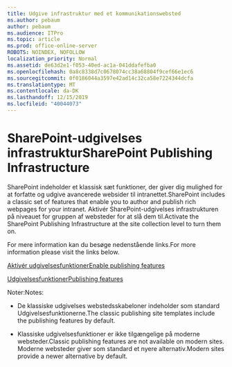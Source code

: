 ```yaml
---
title: Udgive infrastruktur med et kommunikationswebsted
ms.author: pebaum
author: pebaum
ms.audience: ITPro
ms.topic: article
ms.prod: office-online-server
ROBOTS: NOINDEX, NOFOLLOW
localization_priority: Normal
ms.assetid: de63d2e1-f053-40ed-ac1a-041ddafefba0
ms.openlocfilehash: 0a8c8338d7c0678074cc38a68804f9cef66e1ec6
ms.sourcegitcommit: 0f0186044a3597e42ad14c32ca58e7224344dcfa
ms.translationtype: MT
ms.contentlocale: da-DK
ms.lasthandoff: 12/15/2019
ms.locfileid: "40044073"
---
```

# <a name="sharepoint-publishing-infrastructure"></a><span data-ttu-id="efd55-102">SharePoint-udgivelses infrastruktur</span><span class="sxs-lookup"><span data-stu-id="efd55-102">SharePoint Publishing Infrastructure</span></span>


<span data-ttu-id="efd55-103">SharePoint indeholder et klassisk sæt funktioner, der giver dig mulighed for at forfatte og udgive avancerede websider til intranettet.</span><span class="sxs-lookup"><span data-stu-id="efd55-103">SharePoint includes a classic set of features that enable you to author and publish rich webpages for your intranet.</span></span> <span data-ttu-id="efd55-104">Aktivér SharePoint-udgivelses infrastrukturen på niveauet for gruppen af websteder for at slå dem til.</span><span class="sxs-lookup"><span data-stu-id="efd55-104">Activate the SharePoint Publishing Infrastructure at the site collection level to turn them on.</span></span>

<span data-ttu-id="efd55-105">For mere information kan du besøge nedenstående links.</span><span class="sxs-lookup"><span data-stu-id="efd55-105">For more information please visit the links below.</span></span>

[<span data-ttu-id="efd55-106">Aktivér udgivelsesfunktioner</span><span class="sxs-lookup"><span data-stu-id="efd55-106">Enable publishing features</span></span>](https://support.office.com/article/Enable-publishing-features-479677A6-8B33-4AC7-907D-071C1C7E4518)

[<span data-ttu-id="efd55-107">Udgivelsesfunktioner</span><span class="sxs-lookup"><span data-stu-id="efd55-107">Publishing features</span></span>](https://support.office.com/article/Features-enabled-in-a-SharePoint-Online-publishing-site-3AB3810C-3C2C-4361-9D0E-0CBE666EA0B0?wt.mc_id=O365_Portal_MMaven#__toc336865553)

<span data-ttu-id="efd55-108">Noter:</span><span class="sxs-lookup"><span data-stu-id="efd55-108">Notes:</span></span>

- <span data-ttu-id="efd55-109">De klassiske udgivelses webstedsskabeloner indeholder som standard Udgivelsesfunktionerne.</span><span class="sxs-lookup"><span data-stu-id="efd55-109">The classic publishing site templates include the publishing features by default.</span></span>

- <span data-ttu-id="efd55-110">Klassiske udgivelsesfunktioner er ikke tilgængelige på moderne websteder.</span><span class="sxs-lookup"><span data-stu-id="efd55-110">Classic publishing features are not available on modern sites.</span></span> <span data-ttu-id="efd55-111">Moderne websteder giver som standard et nyere alternativ.</span><span class="sxs-lookup"><span data-stu-id="efd55-111">Modern sites provide a newer alternative by default.</span></span>

